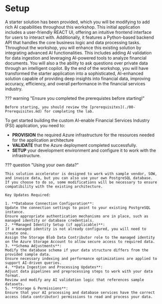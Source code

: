 # Setup

A starter solution has been provided, which you will be modifying to add rich AI capabilities throughout this workshop. This initial application includes a user-friendly REACT UI, offering an intuitive frontend interface for users to interact with. Additionally, it features a Python-based backend API that handles the core business logic and data processing tasks. Throughout the workshop, you will enhance this existing solution by integrating advanced AI functionalities. This includes adding AI validation for data ingestion and leveraging AI-powered tools to analyze financial documents. You will also a the ability to ask questions over private data through an intelligent copilot. By the end of the workshop, you will have transformed the starter application into a sophisticated, AI-enhanced solution capable of providing deep insights into financial data, improving accuracy, efficiency, and overall performance in the financial services industry.

??? warning "Ensure you completed the prerequistes before starting!"

    Before starting, you should review the [prerequisites](./00-Prerequisites.md) for completing the lab.

To get started building the custom AI-enable Financial Services Industry (FSI) application, you need to:

- **PROVISION** the required Azure infrastructure for the resources needed for the application architecture
- **VALIDATE** that the Azure deployment completed successfully.
- **SETUP** your development environment and configure it to work with the infrastructure.

??? question "Using your own data?"

    This solution accelerator is designed to work with sample vendor, SOW, and invoice data, but you can also use your own PostgreSQL database. If you choose to do so, some modifications will be necessary to ensure compatibility with the existing architecture.
    
    Key Updates Required:
    
    1. **Database Connection Configuration**:
    Update the connection settings to point to your existing PostgreSQL instance.
    Ensure appropriate authentication mechanisms are in place, such as managed identity or database credentials.
    2. **Managed Identity Setup (if applicable)**:
    If a managed identity is not already configured, you will need to create one.
    Assign the Storage Blob Data Contributor role to the managed identity on the Azure Storage Account to allow secure access to required data.
    3. **Schema Adjustments**:
    Modify the database schema if your data structure differs from the provided sample data.
    Ensure necessary indexing and performance optimizations are applied to support AI-driven queries.
    4. **Data Ingestion and Processing Updates**:
    Adjust data pipelines and preprocessing steps to work with your data format.
    Review and modify any AI validation logic that references sample datasets.
    5. **Storage & Permissions**:
    Ensure that your AI processing and database services have the correct access (data contributor) permissions to read and process your data.
